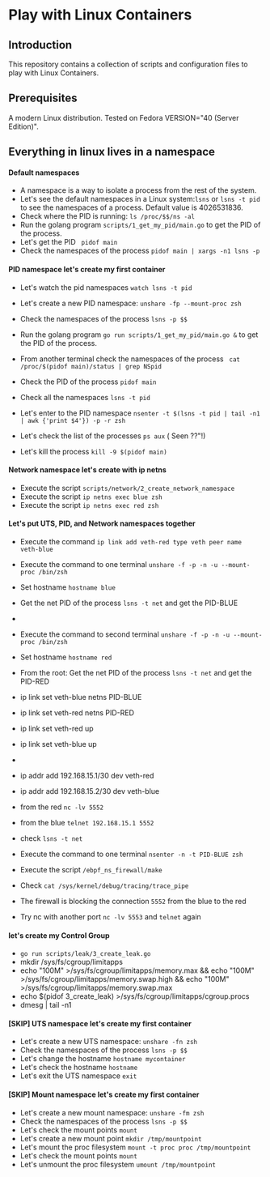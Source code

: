 # Play with Linux Containers

## Introduction
This repository contains a collection of scripts and configuration files to play with Linux Containers.

## Prerequisites
A modern Linux distribution. Tested on Fedora VERSION="40 (Server Edition)".

## Everything in linux lives in a namespace

#### Default namespaces 

* A namespace is a way to isolate a process from the rest of the system.
* Let's see the default namespaces in a Linux system:`lsns` or `lsns -t pid` to see 
  the namespaces of a process. Default value is 4026531836.
* Check where the PID is running: `ls /proc/$$/ns -al`
* Run the golang program `scripts/1_get_my_pid/main.go` to get the PID of the process.
* Let's get the PID ` pidof main`
* Check the namespaces of the process `pidof main | xargs -n1 lsns -p`


#### PID namespace let's create my first container
*  Let's watch the pid namespaces `watch lsns -t pid`

* Let's create a new PID namespace: `unshare -fp --mount-proc zsh`
* Check the namespaces of the process `lsns -p $$`
* Run the golang program `go run scripts/1_get_my_pid/main.go &` to get the PID of the process.
* From another terminal check the namespaces of the process ` cat /proc/$(pidof main)/status | grep NSpid`
* Check the PID of the process `pidof main`
* Check all the namespaces `lsns -t pid`
* Let's enter to the PID namespace `nsenter -t $(lsns -t pid | tail -n1 | awk {'print $4'}) -p -r zsh`
* Let's check the list of the processes `ps aux` ( Seen ??"!)
* Let's kill the process `kill -9 $(pidof main)`

#### Network namespace let's create with ip netns

* Execute the script `scripts/network/2_create_network_namespace`
* Execute the script `ip netns exec blue zsh`
* Execute the script `ip netns exec red zsh`


#### Let's put UTS, PID, and Network namespaces together

* Execute the command `ip link add veth-red type veth peer name veth-blue`
* Execute the command to one terminal `unshare -f -p -n -u --mount-proc /bin/zsh`
* Set hostname `hostname blue`
* Get the net PID of the process `lsns -t net` and get the PID-BLUE
* 
* Execute the command to second terminal `unshare -f -p -n -u --mount-proc /bin/zsh`
* Set hostname `hostname red`
* From the root: Get the net PID of the process `lsns -t net` and get the PID-RED

* ip link set veth-blue netns PID-BLUE
* ip link set veth-red netns PID-RED
* ip link set veth-red up
* ip link set veth-blue up
* 
* ip addr add 192.168.15.1/30 dev veth-red
* ip addr add 192.168.15.2/30 dev veth-blue
* from the red `nc -lv 5552`
* from the blue `telnet 192.168.15.1 5552`
* check `lsns -t net`
* Execute the command to one terminal `nsenter -n -t PID-BLUE zsh`
* Execute the script `/ebpf_ns_firewall/make`
* Check `cat /sys/kernel/debug/tracing/trace_pipe`
* The firewall is blocking the connection `5552` from the blue to the red
* Try nc with another port `nc -lv 5553` and `telnet` again



#### let's create my Control Group

* `go run scripts/leak/3_create_leak.go`
* mkdir /sys/fs/cgroup/limitapps
* echo "100M" >/sys/fs/cgroup/limitapps/memory.max && 
echo "100M" >/sys/fs/cgroup/limitapps/memory.swap.high && 
echo "100M" >/sys/fs/cgroup/limitapps/memory.swap.max
* echo $(pidof 3_create_leak) >/sys/fs/cgroup/limitapps/cgroup.procs
* dmesg | tail -n1

#### [SKIP] UTS namespace let's create my first container

* Let's create a new UTS namespace: `unshare -fn zsh`
* Check the namespaces of the process `lsns -p $$`
* Let's change the hostname `hostname mycontainer`
* Let's check the hostname `hostname`
* Let's exit the UTS namespace `exit`


#### [SKIP] Mount namespace let's create my first container

* Let's create a new mount namespace: `unshare -fm zsh`
* Check the namespaces of the process `lsns -p $$`
* Let's check the mount points `mount`
* Let's create a new mount point `mkdir /tmp/mountpoint`
* Let's mount the proc filesystem `mount -t proc proc /tmp/mountpoint`
* Let's check the mount points `mount`
* Let's unmount the proc filesystem `umount /tmp/mountpoint`


